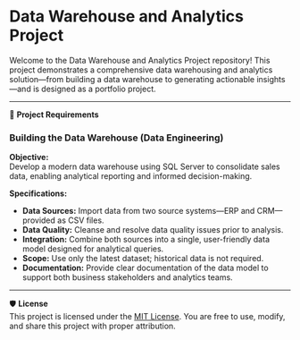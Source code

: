 # Data Warehouse and Analytics Project

Welcome to the Data Warehouse and Analytics Project repository! This project demonstrates a comprehensive data warehousing and analytics solution—from building a data warehouse to generating actionable insights—and is designed as a portfolio project.

---

🚀 **Project Requirements**

### Building the Data Warehouse (Data Engineering)

**Objective:**  
Develop a modern data warehouse using SQL Server to consolidate sales data, enabling analytical reporting and informed decision-making.

**Specifications:**  
- **Data Sources:** Import data from two source systems—ERP and CRM—provided as CSV files.  
- **Data Quality:** Cleanse and resolve data quality issues prior to analysis.  
- **Integration:** Combine both sources into a single, user-friendly data model designed for analytical queries.  
- **Scope:** Use only the latest dataset; historical data is not required.  
- **Documentation:** Provide clear documentation of the data model to support both business stakeholders and analytics teams.

---

🛡️ **License**  
This project is licensed under the [MIT License](LICENSE). You are free to use, modify, and share this project with proper attribution.
